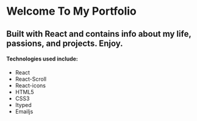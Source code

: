 # Welcome To My Portfolio

## Built with React and contains info about my life, passions, and projects. Enjoy.

#### Technologies used include:
- React
- React-Scroll
- React-icons
- HTML5
- CSS3
- Ityped
- Emailjs
